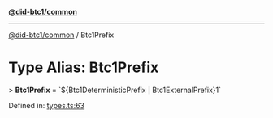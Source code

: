 [**@did-btc1/common**](../README.md)

***

[@did-btc1/common](../globals.md) / Btc1Prefix

# Type Alias: Btc1Prefix

&gt; **Btc1Prefix** = \`$\{Btc1DeterministicPrefix \| Btc1ExternalPrefix\}1\`

Defined in: [types.ts:63](https://github.com/dcdpr/did-btc1-js/blob/4ab6f9915d95beed9bc633644c9db1539395f512/packages/common/src/types.ts#L63)
